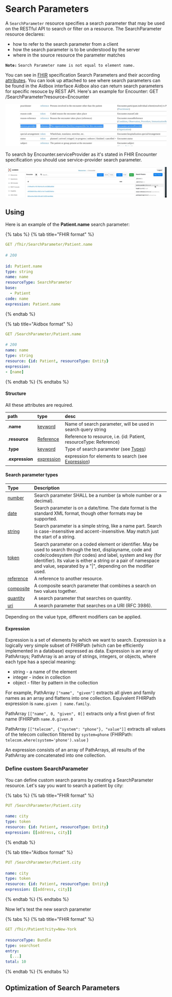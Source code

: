 # Search Parameters

A `SearchParameter` resource specifies a search parameter that may be used on the RESTful API to search or filter on a resource. The SearchParameter resource declares:

* how to refer to the search parameter from a client
* how the search parameter is to be understood by the server
* where in the source resource the parameter matches

**`Note:`** `Search Parameter name is not equal to element name.`

You can see in [FHIR](https://www.hl7.org/fhir/searchparameter.html) specification Search Parameters and their according[ attributes](https://github.com/Aidbox/documentation/tree/560cedaf13f66f43be9f122cb8c4e2af0dcc066c/api-1/api/www.hl7.org/fhir/encounter.html#search). You can look up attached to see where search parameters can be found in the Aidbox interface Aidbox also can return search parameters for specific resouce by REST API. Here's an example for Encounter: GET /SearchParameter?resource=Encounter

![](../../.gitbook/assets/image%20%2853%29.png)

To search by Encounter.serviceProvider as it's stated in FHIR Encounter specification you should use service-provider search parameter.

![Search Parameters in Aidbox UI](../../.gitbook/assets/image%20%2846%29%20%281%29.png)



## Using

Here is an example of the **Patient.name** search parameter:

{% tabs %}
{% tab title="FHIR format" %}
```yaml
GET /fhir/SearchParameter/Patient.name

# 200

id: Patient.name
type: string
name: name
resourceType: SearchParameter
base:
  - Patient
code: name
expression: Patient.name
```
{% endtab %}

{% tab title="Aidbox format" %}
```yaml
GET /SearchParameter/Patient.name

# 200
name: name
type: string
resource: {id: Patient, resourceType: Entity}
expression:
- [name]
```
{% endtab %}
{% endtabs %}

#### Structure

All these attributes are required.

| path | type | desc |
| :--- | :--- | :--- |
| .**name** | [keyword](http://localhost:8765/static/console.html#/entities/Attribute?entity=keyword) | Name of search parameter, will be used in search query string |
| .**resource** | [Reference](http://localhost:8765/static/console.html#/entities/Attribute?entity=Reference) | Reference to resource, i.e. {id: Patient, resourceType: Reference} |
| .**type** | [keyword](http://localhost:8765/static/console.html#/entities/Attribute?entity=keyword) | Type of search parameter \(see [Types]()\) |
| .**expression** | [expression](http://localhost:8765/static/console.html#/entities/Attribute?entity=SearchParameterExpression) | expression for elements to search \(see [Expression]()\) |

#### Search parameter types

| Type | Description |
| :--- | :--- |
| [number](https://www.hl7.org/fhir/search.html#number) | Search parameter SHALL be a number \(a whole number or a decimal\). |
| [date](https://www.hl7.org/fhir/search.html#date) | Search parameter is on a date/time. The date format is the standard XML format, though other formats may be supported. |
| [string](https://www.hl7.org/fhir/search.html#string) | Search parameter is a simple string, like a name part. Search is case-insensitive and accent-insensitive. May match just the start of a string.  |
| [token](https://www.hl7.org/fhir/search.html#token) | Search parameter on a coded element or identifier. May be used to search through the text, displayname, code and code/codesystem \(for codes\) and label, system and key \(for identifier\). Its value is either a string or a pair of namespace and value, separated by a "\|", depending on the modifier used. |
| [reference](https://www.hl7.org/fhir/search.html#reference) | A reference to another resource. |
| [composite](https://www.hl7.org/fhir/search.html#composite) | A composite search parameter that combines a search on two values together. |
| [quantity](https://www.hl7.org/fhir/search.html#quantity) | A search parameter that searches on quantity. |
| [uri](https://www.hl7.org/fhir/search.html#uri) | A search parameter that searches on a URI \(RFC 3986\). |

Depending on the value type, different modifiers can be applied.

#### Expression

Expression is a set of elements by which we want to search. Expression is a logically very simple subset of FHIRPath \(which can be efficiently implemented in a database\) expressed as data. Expression is an array of PathArrays; PathArray is an array of strings, integers, or objects, where each type has a special meaning:

* string - a name of the element
* integer - index in collection
* object - filter by pattern in the collection

For example, PathArray `["name", "given"]` extracts all given and family names as an array and flattens into one collection. Equivalent FHIRPath expression is `name.given | name.family`.

PathArray `[["name", 0, "given", 0]]` extracts only a first given of first name \(FHIRPath `name.0.given.0`

PathArray `[["telecom", {"system": "phone"}, "value"]]` extracts all values of the telecom collection filtered by `system=phone` \(FHIRPath: `telecom.where(system='phone').value` \)

An expression consists of an array of PathArrays, all results of the PathArray are concatenated into one collection.

### Define custom SearchParameter

You can define custom search params by creating a SearchParameter resource. Let's say you want to search a patient by city:

{% tabs %}
{% tab title="FHIR format" %}
```yaml
PUT /SearchParameter/Patient.city

name: city
type: token
resource: {id: Patient, resourceType: Entity}
expression: [[address, city]]
```
{% endtab %}

{% tab title="Aidbox format" %}
```yaml
PUT /SearchParameter/Patient.city

name: city
type: token
resource: {id: Patient, resourceType: Entity}
expression: [[address, city]]
```
{% endtab %}
{% endtabs %}

Now let's test the new search parameter

{% tabs %}
{% tab title="FHIR format" %}
```yaml
GET /fhir/Patient?city=New-York

resourceType: Bundle
type: searchset
entry:
  [...]
total: 10
```
{% endtab %}
{% endtabs %}

## Optimization of Search Parameters

